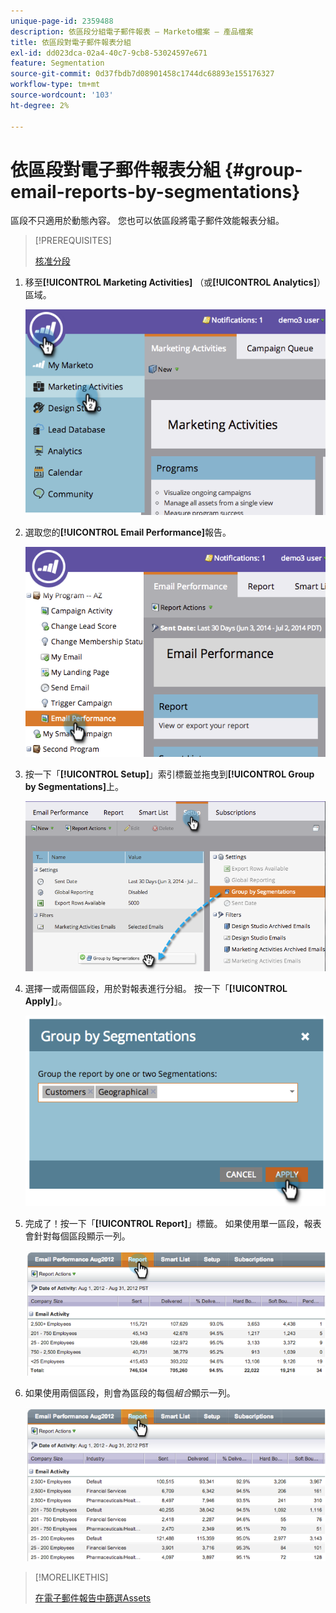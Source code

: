 ```yaml
---
unique-page-id: 2359488
description: 依區段分組電子郵件報表 — Marketo檔案 — 產品檔案
title: 依區段對電子郵件報表分組
exl-id: dd023dca-02a4-40c7-9cb8-53024597e671
feature: Segmentation
source-git-commit: 0d37fbdb7d08901458c1744dc68893e155176327
workflow-type: tm+mt
source-wordcount: '103'
ht-degree: 2%

---
```


# 依區段對電子郵件報表分組 {#group-email-reports-by-segmentations}

區段不只適用於動態內容。 您也可以依區段將電子郵件效能報表分組。

>[!PREREQUISITES]
>
>[核准分段](/help/marketo/product-docs/personalization/segmentation-and-snippets/segmentation/approve-a-segmentation.md)

1. 移至&#x200B;**[!UICONTROL Marketing Activities]** （或&#x200B;**[!UICONTROL Analytics]**）區域。

   ![](assets/image2014-9-16-9-3a15-3a58.png)

1. 選取您的&#x200B;**[!UICONTROL Email Performance]**&#x200B;報告。

   ![](assets/image2014-9-16-9-3a16-3a6.png)

1. 按一下「**[!UICONTROL Setup]**」索引標籤並拖曳到&#x200B;**[!UICONTROL Group by Segmentations]**&#x200B;上。

   ![](assets/image2014-9-16-9-3a16-3a59.png)

1. 選擇一或兩個區段，用於對報表進行分組。 按一下「**[!UICONTROL Apply]**」。

   ![](assets/image2014-9-16-9-3a17-3a9.png)

1. 完成了！按一下「**[!UICONTROL Report]**」標籤。 如果使用單一區段，報表會針對每個區段顯示一列。

   ![](assets/image2014-9-16-9-3a17-3a17.png)

1. 如果使用兩個區段，則會為區段的每個&#x200B;_組合_&#x200B;顯示一列。

   ![](assets/image2014-9-16-9-3a17-3a26.png)

>[!MORELIKETHIS]
>
>[在電子郵件報告中篩選Assets](/help/marketo/product-docs/reporting/basic-reporting/report-activity/filter-assets-in-an-email-report.md)

